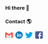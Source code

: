 ### Hi there 👋

<!--
**otirbnaej/otirbnaej** is a ✨ _special_ ✨ repository because its `README.md` (this file) appears on your GitHub profile.

Here are some ideas to get you started:

- 🔭 I’m currently working on ...
- 🌱 I’m currently learning ...
- 👯 I’m looking to collaborate on ...
- 🤔 I’m looking for help with ...
- 💬 Ask me about ...
- 📫 How to reach me: ...
- 😄 Pronouns: ...
- ⚡ Fun fact: ...
-->


### Contact 🌎

[![E-Mail](https://github.com/otirbnaej/otirbnaej/blob/otirbnaej-teste1/email.png)](mailto:otirbnaej@hotmail.com)&nbsp;&nbsp;[![LinkedIn](https://github.com/otirbnaej/otirbnaej/blob/otirbnaej-teste1/linkedin.png)](https://www.linkedin.com/in/otirbnaej)&nbsp; [![Twitter](https://github.com/otirbnaej/otirbnaej/blob/otirbnaej-teste1/twitter.png)](https://twitter.com/otirbnaej)&nbsp;&nbsp;[![Facebook](https://github.com/otirbnaej/otirbnaej/blob/otirbnaej-teste1/facebook.png)](https://www.facebook.com/otirbnaej/)&nbsp;&nbsp;
